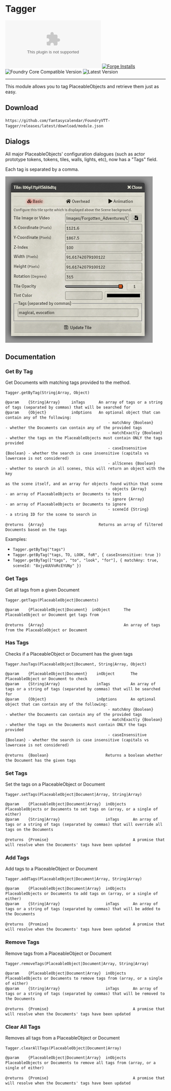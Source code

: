# Tagger

![Latest Release Download Count](https://img.shields.io/github/downloads/Haxxer/FoundryVTT-Tagger/latest/module.zip?color=2b82fc&label=DOWNLOADS&style=for-the-badge) [![Forge Installs](https://img.shields.io/badge/dynamic/json?label=Forge%20Installs&query=package.installs&suffix=%25&url=https%3A%2F%2Fforge-vtt.com%2Fapi%2Fbazaar%2Fpackage%2Fitem-piles&colorB=006400&style=for-the-badge)](https://forge-vtt.com/bazaar#package=item-piles) ![Foundry Core Compatible Version](https://img.shields.io/badge/dynamic/json.svg?url=https%3A%2F%2Fgithub.com%2FHaxxer%2FFoundryVTT-Tagger%2Freleases%2Flatest%2Fdownload%2Fmodule.json&label=Foundry%20Version&query=$.compatibleCoreVersion&colorB=orange&style=for-the-badge) ![Latest Version](https://img.shields.io/badge/dynamic/json.svg?url=https%3A%2F%2Fgithub.com%2FHaxxer%2FFoundryVTT-Tagger%2Freleases%2Flatest%2Fdownload%2Fmodule.json&label=Latest%20Release&prefix=v&query=$.version&colorB=red&style=for-the-badge)

---

This module allows you to tag PlaceableObjects and retrieve them just as easy.

## Download

`https://github.com/fantasycalendar/FoundryVTT-Tagger/releases/latest/download/module.json`

## Dialogs

All major PlaceableObjects' configuration dialogues (such as actor prototype tokens, tokens, tiles, walls, lights, etc), now has a "Tags" field.

Each tag is separated by a comma.

![img.png](docs/token-config.png)

## Documentation

### Get By Tag
Get Documents with matching tags provided to the method.

`Tagger.getByTag(String|Array, Object)`

```
@param    {String|Array}     inTags      An array of tags or a string of tags (separated by commas) that will be searched for
@param    {Object}           inOptions   An optional object that can contain any of the following:
                                             - matchAny {Boolean}        - whether the Documents can contain any of the provided tags
                                             - matchExactly {Boolean}    - whether the tags on the PlaceableObjects must contain ONLY the tags provided
                                             - caseInsensitive {Boolean} - whether the search is case insensitive (capitals vs lowercase is not considered)
                                             - allScenes {Boolean}       - whether to search in all scenes, this will return an object with the key
                                                                           as the scene itself, and an array for objects found within that scene
                                             - objects {Array}           - an array of PlaceableObjects or Documents to test
                                             - ignore {Array}            - an array of PlaceableObjects or Documents to ignore
                                             - sceneId {String}          - a string ID for the scene to search in

@returns  {Array}                        Returns an array of filtered Documents based on the tags
```

Examples:

- `Tagger.getByTag("tags")`
- `Tagger.getByTag("tags, TO, LOOK, foR", { caseInsensitive: true })`
- `Tagger.getByTag(["tags", "to", "look", "for"], { matchAny: true, sceneId: "8xjy4UUVoRcEYUNy" })`

### Get Tags
Get all tags from a given Document

`Tagger.getTags(PlaceableObject|Documents)`

```
@param    {PlaceableObject|Document}  inObject      The PlaceableObject or Document get tags from

@returns  {Array}                                   An array of tags from the PlaceableObject or Document
```


### Has Tags
Checks if a PlaceableObject or Document has the given tags

`Tagger.hasTags(PlaceableObject|Document, String|Array, Object)`

```
@param    {PlaceableObject|Document}    inObject       The PlaceableObject or Document to check
@param    {String|Array}                inTags         An array of tags or a string of tags (separated by commas) that will be searched for
@param    {Object}                      inOptions      An optional object that can contain any of the following:
                                             - matchAny {Boolean}        - whether the Documents can contain any of the provided tags
                                             - matchExactly {Boolean}    - whether the tags on the Documents must contain ONLY the tags provided
                                             - caseInsensitive {Boolean} - whether the search is case insensitive (capitals vs lowercase is not considered)

@returns  {Boolean}                         Returns a boolean whether the Document has the given tags
```

### Set Tags

Set the tags on a PlaceableObject or Document

`Tagger.setTags(PlaceableObject|Document|Array, String|Array)`

```
@param    {PlaceableObject|Document|Array}  inObjects   PlaceableObjects or Documents to set tags on (array, or a single of either)
@param    {String|Array}                    inTags      An array of tags or a string of tags (separated by commas) that will override all tags on the Documents

@returns  {Promise}                                     A promise that will resolve when the Documents' tags have been updated
```

### Add Tags

Add tags to a PlaceableObject or Document

`Tagger.addTags(PlaceableObject|Document|Array, String|Array)`

```
@param    {PlaceableObject|Document|Array}  inObjects   PlaceableObjects or Documents to add tags on (array, or a single of either)
@param    {String|Array}                    inTags      An array of tags or a string of tags (separated by commas) that will be added to the Documents

@returns  {Promise}                                     A promise that will resolve when the Documents' tags have been updated
```

### Remove Tags

Remove tags from a PlaceableObject or Document

`Tagger.removeTags(PlaceableObject|Document|Array, String|Array)`

```
@param    {PlaceableObject|Document|Array}  inObjects   PlaceableObjects or Documents to remove tags from (array, or a single of either)
@param    {String|Array}                    inTags      An array of tags or a string of tags (separated by commas) that will be removed to the Documents

@returns  {Promise}                                     A promise that will resolve when the Documents' tags have been updated
```

### Clear All Tags

Removes all tags from a PlaceableObject or Document

`Tagger.clearAllTags(PlaceableObject|Document|Array)`

```
@param    {PlaceableObject|Document|Array}  inObjects   PlaceableObjects or Documents to remove all tags from (array, or a single of either)

@returns  {Promise}                                     A promise that will resolve when the Documents' tags have been updated
```
